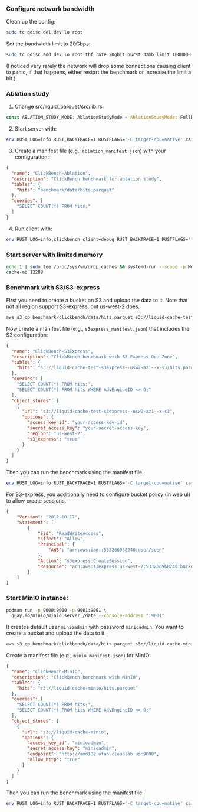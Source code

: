 ### Configure network bandwidth

Clean up the config:
```bash
sudo tc qdisc del dev lo root
```

Set the bandwidth limit to 20Gbps:
```bash
sudo tc qdisc add dev lo root tbf rate 20gbit burst 32mb limit 1000000
```

(I noticed very rarely the network will drop some connections causing client to panic, if that happens, either restart the benchmark or increase the limit a bit.)

### Ablation study

1. Change src/liquid_parquet/src/lib.rs:
```rust
const ABLATION_STUDY_MODE: AblationStudyMode = AblationStudyMode::FullDecoding;
```

2. Start server with:
```bash
env RUST_LOG=info RUST_BACKTRACE=1 RUSTFLAGS='-C target-cpu=native' cargo run --release --bin bench_server -- --address 127.0.0.1:5001 --abort-on-panic
```

3. Create a manifest file (e.g., `ablation_manifest.json`) with your configuration:
```json
{
  "name": "ClickBench-Ablation",
  "description": "ClickBench benchmark for ablation study",
  "tables": {
    "hits": "benchmark/data/hits.parquet"
  },
  "queries": [
    "SELECT COUNT(*) FROM hits;"
  ]
}
```

4. Run client with:
```bash
env RUST_LOG=info,clickbench_client=debug RUST_BACKTRACE=1 RUSTFLAGS='-C target-cpu=native' cargo run --release --bin clickbench_client -- --manifest-path ablation_manifest.json --bench-mode liquid-eager-transcode --server http://127.0.0.1:5001 --iteration 5 --output benchmark/data/liquid_eager_transcode.json --reset-cache
```


### Start server with limited memory
```bash
echo 1 | sudo tee /proc/sys/vm/drop_caches && systemd-run --scope -p MemoryMax=16G ./target/release/bench_server --address 127.0.0.1:5001 --max-
cache-mb 12288
```

### Benchmark with S3/S3-express

First you need to create a bucket on S3 and upload the data to it.
Note that not all region support S3-express, but us-west-2 does.

```bash
aws s3 cp benchmark/clickbench/data/hits.parquet s3://liquid-cache-test-s3express--usw2-az1--x-s3/hits.parquet --region us-west-2
```

Now create a manifest file (e.g., `s3express_manifest.json`) that includes the S3 configuration:

```json
{
  "name": "ClickBench-S3Express",
  "description": "ClickBench benchmark with S3 Express One Zone",
  "tables": {
    "hits": "s3://liquid-cache-test-s3express--usw2-az1--x-s3/hits.parquet"
  },
  "queries": [
    "SELECT COUNT(*) FROM hits;",
    "SELECT COUNT(*) FROM hits WHERE AdvEngineID <> 0;"
  ],
  "object_stores": [
    {
      "url": "s3://liquid-cache-test-s3express--usw2-az1--x-s3",
      "options": {
        "access_key_id": "your-access-key-id",
        "secret_access_key": "your-secret-access-key",
        "region": "us-west-2",
        "s3_express": "true"
      }
    }
  ]
}
```

Then you can run the benchmark using the manifest file:

```bash
env RUST_LOG=info RUST_BACKTRACE=1 RUSTFLAGS='-C target-cpu=native' cargo run --release --bin clickbench_client -- --manifest-path s3express_manifest.json --iteration 5 --query 20 --output benchmark/clickbench/data/results/liquid_blocking.s3express.json
```

For S3-express, you additionally need to configure bucket policy (in web ui) to allow create sessions.

```json
{
    "Version": "2012-10-17",
    "Statement": [
        {
            "Sid": "ReadWriteAccess",
            "Effect": "Allow",
            "Principal": {
                "AWS": "arn:aws:iam::533266968240:user/seen"
            },
            "Action": "s3express:CreateSession",
            "Resource": "arn:aws:s3express:us-west-2:533266968240:bucket/liquid-cache-test-s3express--usw2-az1--x-s3"
        }
    ]
}
```

### Start MinIO instance:

```bash
podman run -p 9000:9000 -p 9001:9001 \
  quay.io/minio/minio server /data --console-address ":9001"
```

It creates default user `minioadmin` with password `minioadmin`.
You want to create a bucket and upload the data to it.

```bash
aws s3 cp benchmark/clickbench/data/hits.parquet s3://liquid-cache-minio/hits.parquet --endpoint-url http://amd182.utah.cloudlab.us:9000
```

Create a manifest file (e.g., `minio_manifest.json`) for MinIO:

```json
{
  "name": "ClickBench-MinIO",
  "description": "ClickBench benchmark with MinIO",
  "tables": {
    "hits": "s3://liquid-cache-minio/hits.parquet"
  },
  "queries": [
    "SELECT COUNT(*) FROM hits;",
    "SELECT COUNT(*) FROM hits WHERE AdvEngineID <> 0;"
  ],
  "object_stores": [
    {
      "url": "s3://liquid-cache-minio",
      "options": {
        "access_key_id": "minioadmin",
        "secret_access_key": "minioadmin",
        "endpoint": "http://amd182.utah.cloudlab.us:9000",
        "allow_http": "true"
      }
    }
  ]
}
```

Then you can run the benchmark using the manifest file:

```bash
env RUST_LOG=info RUST_BACKTRACE=1 RUSTFLAGS='-C target-cpu=native' cargo run --release --bin clickbench_client -- --manifest-path minio_manifest.json --iteration 5 --query 20 --output benchmark/clickbench/data/results/liquid_blocking.minio.json
```